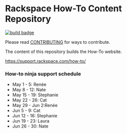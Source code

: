 # Rackspace How-To Content Repository

[![build badge](https://build.developer.rackspace.com/rackerlabs/rackspace-how-to/badge?branch=master)](https://build.developer.rackspace.com/rackerlabs/rackspace-how-to)

Please read [CONTRIBUTING](CONTRIBUTING.md) for ways to contribute.

The content of this repository builds the How-To website.

https://support.rackspace.com/how-to/

### How-to ninja support schedule

- May 1 - 5: Renée
- May 8 - 12: Nate
- May 15 - 19: Stephanie
- May 22 - 26: Cat
- May 29 - Jun 2:Renée
- Jun 5 - 9: Cat
- Jun 12 - 16: Stephanie
- Jun 19 - 23: Laura
- Jun 26 - 30: Nate
